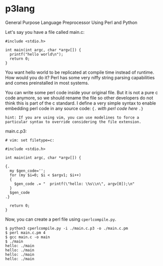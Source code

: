 # p3lang
General Purpose Language Preprocessor Using Perl and Python

Let's say you have a file called 
main.c:
```
#include <stdio.h>

int main(int argc, char *argv[]) {
  printf("hello world\n");
  return 0;
}
```

You want hello world to be replicated at compile time instead of runtime. 
How would you do it? Perl has some very niffy string parsing capabilities 
and comes preinstalled in most systems. 

You can write some perl code inside your original file. But it is not a 
pure c code anymore, so we should rename the file so other developers do
not think this is part of the c standard. I define a very simple syntax 
to enable embedding perl code in any source code: 
`{.` _with perl code here_ `.}`

`hint: If you are using vim, you can use modelines to force a particular syntax
to override considering the file extension.`

main.c.p3:
```
# vim: set filetype=c:

#include <stdio.h>

int main(int argc, char *argv[]) {

{.
  my $gen_code='';
  for (my $i=0; $i < $argv1; $i++)
  {
    $gen_code .= "  printf(\"hello: \%s\\n\", argv[0]);\n"
  }
  $gen_code
.}

  return 0;
}
```

Now, you can create a perl file using `cperlcompile.py`.

```
$ python3 cperlcompile.py -i ./main.c.p3 -o ./main.c.pm
$ perl main.c.pm 4
$ gcc main.c -o main
$ ./main
hello: ./main
hello: ./main
hello: ./main
hello: ./main
```

